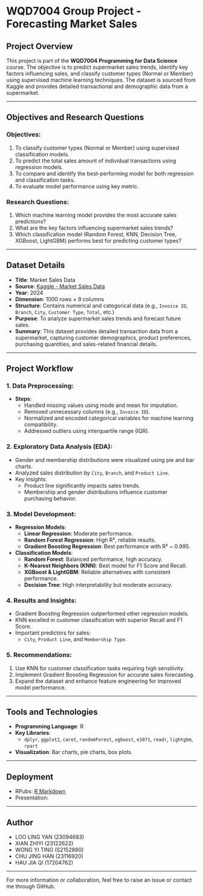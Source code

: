# WQD7004 Group Project - Forecasting Market Sales

## Project Overview

This project is part of the **WQD7004 Programming for Data Science** course. The objective is to predict supermarket sales trends, identify key factors influencing sales, and classify customer types (Normal or Member) using supervised machine learning techniques. The dataset is sourced from Kaggle and provides detailed transactional and demographic data from a supermarket.

---

## Objectives and Research Questions

### Objectives:
1. To classify customer types (Normal or Member) using supervised classification models.
2. To predict the total sales amount of individual transactions using regression models.
3. To compare and identify the best-performing model for both regression and classification tasks.
4. To evaluate model performance using key metric.

### Research Questions:
1. Which machine learning model provides the most accurate sales predictions?
2. What are the key factors influencing supermarket sales trends?
3. Which classification model (Random Forest, KNN, Decision Tree, XGBoost, LightGBM) performs best for predicting customer types?

---

## Dataset Details

- **Title**: Market Sales Data
- **Source**: [Kaggle - Market Sales Data](https://www.kaggle.com/datasets/willianoliveiragibin/market-sales-data/data)
- **Year**: 2024
- **Dimension**: 1000 rows × 9 columns
- **Structure**: Contains numerical and categorical data (e.g., `Invoice ID`, `Branch`, `City`, `Customer Type`, `Total`, etc.)
- **Purpose**: To analyze supermarket sales trends and forecast future sales.
- **Summary**: This dataset provides detailed transaction data from a supermarket, capturing customer demographics, product preferences, purchasing quantities, and sales-related financial details.

---

## Project Workflow

### 1. Data Preprocessing:
- **Steps**:
  - Handled missing values using mode and mean for imputation.
  - Removed unnecessary columns (e.g., `Invoice ID`).
  - Normalized and encoded categorical variables for machine learning compatibility.
  - Addressed outliers using interquartile range (IQR).

### 2. Exploratory Data Analysis (EDA):
- Gender and membership distributions were visualized using pie and bar charts.
- Analyzed sales distribution by `City`, `Branch`, and `Product Line`.
- Key insights:
  - Product line significantly impacts sales trends.
  - Membership and gender distributions influence customer purchasing behavior.

### 3. Model Development:
- **Regression Models**:
  - **Linear Regression**: Moderate performance.
  - **Random Forest Regression**: High R², reliable results.
  - **Gradient Boosting Regression**: Best performance with R² ~ 0.995.
- **Classification Models**:
  - **Random Forest**: Balanced performance, high accuracy.
  - **K-Nearest Neighbors (KNN)**: Best model for F1 Score and Recall.
  - **XGBoost & LightGBM**: Reliable alternatives with consistent performance.
  - **Decision Tree**: High interpretability but moderate accuracy.

### 4. Results and Insights:
- Gradient Boosting Regression outperformed other regression models.
- KNN excelled in customer classification with superior Recall and F1 Score.
- Important predictors for sales:
  - `City`, `Product Line`, and `Membership Type`.

### 5. Recommendations:
1. Use KNN for customer classification tasks requiring high sensitivity.
2. Implement Gradient Boosting Regression for accurate sales forecasting.
3. Expand the dataset and enhance feature engineering for improved model performance.

---

## Tools and Technologies

- **Programming Language**: R
- **Key Libraries**:
  - `dplyr`, `ggplot2`, `caret`, `randomForest`, `xgboost`, `e1071`, `readr`, `lightgbm`, `rpart`
- **Visualization**: Bar charts, pie charts, box plots.

---

## Deployment
- RPubs: [R Markdown](http://rpubs.com/Lorraine06/WQD7004-OCC3-Group-5)
- Presentation:

---

## Author
- LOO LING YAN (23094683)
- XIAN ZHIYI (23122622)
- WONG YI TING (S2152880)
- CHU JING HAN (23116920)
- HAU JIA QI (17204762)

---

For more information or collaboration, feel free to raise an issue or contact me through GitHub.

